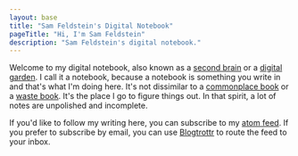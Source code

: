 ```yaml
---
layout: base
title: "Sam Feldstein's Digital Notebook"
pageTitle: "Hi, I'm Sam Feldstein"
description: "Sam Feldstein's digital notebook."
---
```


Welcome to my digital notebook, also known as a [second brain](https://www.buildingasecondbrain.com) or a [digital garden](https://maggieappleton.com/garden-history?ref=ideasurg.pub). I call it a notebook, because a notebook is something you write in and that's what I'm doing here. It's not dissimilar to a [commonplace book](https://en.wikipedia.org/wiki/Commonplace_book) or a [waste book](https://en.wikipedia.org/wiki/Waste_book). It's the place I go to figure things out. In that spirit, a lot of notes are unpolished and incomplete.

If you'd like to follow my writing here, you can subscribe to my [atom feed](https://notes.samfeldstein.xyz/feed.xml). If you prefer to subscribe by email, you can use [Blogtrottr](https://blogtrottr.com/) to route the feed to your inbox.
